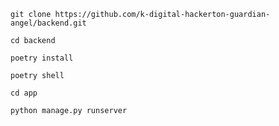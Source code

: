 ```
git clone https://github.com/k-digital-hackerton-guardian-angel/backend.git
```

```
cd backend
```

```
poetry install
```

```
poetry shell
```

```
cd app
```

```
python manage.py runserver
```
